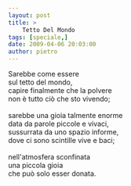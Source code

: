 ```yaml
---
layout: post
title: >
    Tetto Del Mondo
tags: [speciale,]
date: 2009-04-06 20:03:00
author: pietro
---
```

Sarebbe come essere<br/>sul tetto del mondo,<br/>capire finalmente che la polvere<br/>non è tutto ciò che sto vivendo;<br/><br/>sarebbe una gioia talmente enorme<br/>data da parole piccole e vivaci,<br/>sussurrata da uno spazio informe,<br/>dove ci sono scintille vive e baci;<br/><br/>nell'atmosfera sconfinata<br/>una piccola gioia<br/>che può solo esser donata.
